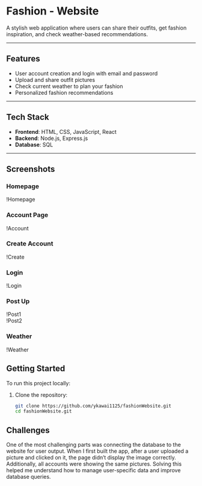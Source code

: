 # Fashion - Website 

A stylish web application where users can share their outfits, get fashion inspiration, and check weather-based recommendations.

---

##  Features

-  User account creation and login with email and password  
-  Upload and share outfit pictures  
-  Check current weather to plan your fashion  
-  Personalized fashion recommendations  

---

##  Tech Stack

- **Frontend**: HTML, CSS, JavaScript, React  
- **Backend**: Node.js, Express.js  
- **Database**: SQL  

---

##  Screenshots

### Homepage
!Homepage

### Account Page
!Account

### Create Account
!Create

### Login
!Login

### Post Up
!Post1  
!Post2

### Weather
!Weather


##  Getting Started

To run this project locally:

1. Clone the repository:
   ```bash
   git clone https://github.com/ykawai1125/fashionWebsite.git
   cd fashionWebsite.git
   ```

##  Challenges

   One of the most challenging parts was connecting the database to the website for user output. When I first built the app, after a user uploaded a picture and clicked on it, the page didn’t display the image correctly. Additionally, all accounts were showing the same pictures. Solving this helped me understand how to manage user-specific data and improve database queries.
